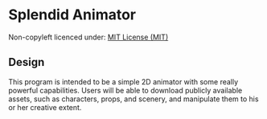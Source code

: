 Splendid Animator
===
Non-copyleft licenced under: 
[MIT License (MIT)](http://opensource.org/licenses/mit-license.html)

Design
---
This program is intended to be a simple 2D animator with some really powerful capabilities.
Users will be able to download publicly available assets, such as characters, props, and scenery, and manipulate them to his or her creative extent.

